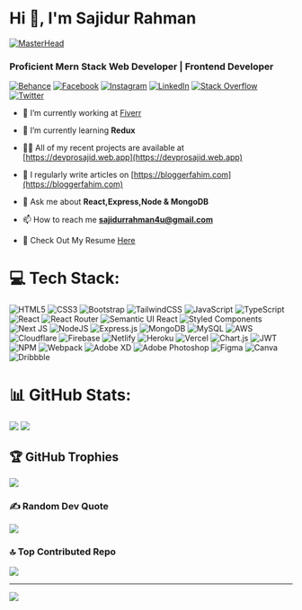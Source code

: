 <h1>Hi 👋, I'm Sajidur Rahman</h1>

[![MasterHead](https://media.licdn.com/dms/image/D5616AQHzdsKy2wCZYw/profile-displaybackgroundimage-shrink_350_1400/0/1690442127260?e=1708560000&v=beta&t=Nd1DUEQqa_cdW_AXHrxjqOYla1NeWK0a3xygr9oNxWE)](https://devprosajid.web.app)
<h3>Proficient Mern Stack Web Developer | Frontend Developer</h3>

[![Behance](https://img.shields.io/badge/Behance-1769ff?logo=behance&logoColor=white)](https://behance.net/sajidurrahman5/) [![Facebook](https://img.shields.io/badge/Facebook-%231877F2.svg?logo=Facebook&logoColor=white)](https://facebook.com/sajidur5000) [![Instagram](https://img.shields.io/badge/Instagram-%23E4405F.svg?logo=Instagram&logoColor=white)](https://instagram.com/devpro_sajid) [![LinkedIn](https://img.shields.io/badge/LinkedIn-%230077B5.svg?logo=linkedin&logoColor=white)](https://linkedin.com/in/devprosajid) [![Stack Overflow](https://img.shields.io/badge/-Stackoverflow-FE7A16?logo=stack-overflow&logoColor=white)](https://stackoverflow.com/users/17980709) [![Twitter](https://img.shields.io/badge/Twitter-%231DA1F2.svg?logo=Twitter&logoColor=white)](https://twitter.com/sajidur90200153)

- 🔭 I’m currently working at [Fiverr](https://fiverr.com/developer_sajid/)

- 🌱 I’m currently learning **Redux**

- 👨‍💻 All of my recent projects are available at [https://devprosajid.web.app](https://devprosajid.web.app)

- 📝 I regularly write articles on [https://bloggerfahim.com](https://bloggerfahim.com)

- 💬 Ask me about **React,Express,Node & MongoDB**

- 📫 How to reach me **sajidurrahman4u@gmail.com**

- 📄 Check Out My Resume [Here](https://drive.google.com/file/d/1O5tgbVBCFdpSsWkFYfVqk3-Y3x6gby6S/view?usp=drive_link)
<!-- [![My Skills](https://skillicons.dev/icons?i=java,kotlin,nodejs,figma&theme=light)](https://skillicons.dev) -->
# 💻 Tech Stack:
![HTML5](https://img.shields.io/badge/html5-%23E34F26.svg?style=for-the-badge&logo=html5&logoColor=white) ![CSS3](https://img.shields.io/badge/css3-%231572B6.svg?style=for-the-badge&logo=css3&logoColor=white) ![Bootstrap](https://img.shields.io/badge/bootstrap-%23563D7C.svg?style=for-the-badge&logo=bootstrap&logoColor=white) ![TailwindCSS](https://img.shields.io/badge/tailwindcss-%2338B2AC.svg?style=for-the-badge&logo=tailwind-css&logoColor=white) ![JavaScript](https://img.shields.io/badge/javascript-%23323330.svg?style=for-the-badge&logo=javascript&logoColor=%23F7DF1E) ![TypeScript](https://img.shields.io/badge/typescript-%23007ACC.svg?style=for-the-badge&logo=typescript&logoColor=white) ![React](https://img.shields.io/badge/react-%2320232a.svg?style=for-the-badge&logo=react&logoColor=%2361DAFB) ![React Router](https://img.shields.io/badge/React_Router-CA4245?style=for-the-badge&logo=react-router&logoColor=white) ![Semantic UI React](https://img.shields.io/badge/Semantic%20UI%20React-%2335BDB2.svg?style=for-the-badge&logo=SemanticUIReact&logoColor=white) ![Styled Components](https://img.shields.io/badge/styled--components-DB7093?style=for-the-badge&logo=styled-components&logoColor=white) ![Next JS](https://img.shields.io/badge/Next-black?style=for-the-badge&logo=next.js&logoColor=white) ![NodeJS](https://img.shields.io/badge/node.js-6DA55F?style=for-the-badge&logo=node.js&logoColor=white) ![Express.js](https://img.shields.io/badge/express.js-%23404d59.svg?style=for-the-badge&logo=express&logoColor=%2361DAFB) ![MongoDB](https://img.shields.io/badge/MongoDB-%234ea94b.svg?style=for-the-badge&logo=mongodb&logoColor=white) ![MySQL](https://img.shields.io/badge/mysql-%2300f.svg?style=for-the-badge&logo=mysql&logoColor=white) ![AWS](https://img.shields.io/badge/AWS-%23FF9900.svg?style=for-the-badge&logo=amazon-aws&logoColor=white) ![Cloudflare](https://img.shields.io/badge/Cloudflare-F38020?style=for-the-badge&logo=Cloudflare&logoColor=white) ![Firebase](https://img.shields.io/badge/firebase-%23039BE5.svg?style=for-the-badge&logo=firebase) ![Netlify](https://img.shields.io/badge/netlify-%23000000.svg?style=for-the-badge&logo=netlify&logoColor=#00C7B7) ![Heroku](https://img.shields.io/badge/heroku-%23430098.svg?style=for-the-badge&logo=heroku&logoColor=white) ![Vercel](https://img.shields.io/badge/vercel-%23000000.svg?style=for-the-badge&logo=vercel&logoColor=white) ![Chart.js](https://img.shields.io/badge/chart.js-F5788D.svg?style=for-the-badge&logo=chart.js&logoColor=white) ![JWT](https://img.shields.io/badge/JWT-black?style=for-the-badge&logo=JSON%20web%20tokens) ![NPM](https://img.shields.io/badge/NPM-%23000000.svg?style=for-the-badge&logo=npm&logoColor=white) ![Webpack](https://img.shields.io/badge/webpack-%238DD6F9.svg?style=for-the-badge&logo=webpack&logoColor=black) ![Adobe XD](https://img.shields.io/badge/Adobe%20XD-470137?style=for-the-badge&logo=Adobe%20XD&logoColor=#FF61F6) ![Adobe Photoshop](https://img.shields.io/badge/adobephotoshop-%2331A8FF.svg?style=for-the-badge&logo=adobephotoshop&logoColor=white) 	![Figma](https://img.shields.io/badge/figma-%23F24E1E.svg?style=for-the-badge&logo=figma&logoColor=white) ![Canva](https://img.shields.io/badge/Canva-%2300C4CC.svg?style=for-the-badge&logo=Canva&logoColor=white) ![Dribbble](https://img.shields.io/badge/Dribbble-EA4C89?style=for-the-badge&logo=dribbble&logoColor=white)
# 📊 GitHub Stats:
<!-- ![](https://github-readme-stats.vercel.app/api?username=devpro-sajid&theme=dark&hide_border=true&include_all_commits=true&count_private=false)<br/> -->
![](https://github-readme-streak-stats.herokuapp.com/?user=devpro-sajid&theme=dark&hide_border=true)
![](https://github-readme-stats.vercel.app/api/top-langs/?username=devpro-sajid&theme=dark&hide_border=true&include_all_commits=true&count_private=false&layout=compact)

## 🏆 GitHub Trophies
![](https://github-profile-trophy.vercel.app/?username=devpro-sajid&theme=radical&no-frame=false&no-bg=true&margin-w=4)

### ✍️ Random Dev Quote
![](https://quotes-github-readme.vercel.app/api?type=horizontal&theme=radical)

### 🔝 Top Contributed Repo
![](https://github-contributor-stats.vercel.app/api?username=devpro-sajid&limit=5&theme=dark&combine_all_yearly_contributions=true)

<!-- ### 😂 Random Dev Meme
<img src="https://rm.up.railway.app/" width="512px"/> -->

---
[![](https://visitcount.itsvg.in/api?id=devpro-sajid&icon=3&color=0)](https://visitcount.itsvg.in)
